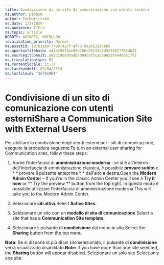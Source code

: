 ```yaml
---
title: Condivisione di un sito di comunicazione con utenti esterni
ms.author: pebaum
author: Techwriter40
ms.date: 1/3/2019
ms.audience: ITPro
ms.topic: article
ROBOTS: NOINDEX, NOFOLLOW
localization_priority: Normal
ms.assetid: e0701ab9-7798-42cf-af73-9e14132dc669
ms.openlocfilehash: e41b296f3ac02d766c55133c1d31f687f7854641
ms.sourcegitcommit: a65d196d00adb70045af5caca9828fe44b951f61
ms.translationtype: MT
ms.contentlocale: it-IT
ms.lasthandoff: 09/04/2019
ms.locfileid: "36751964"
---
```

# <a name="share-a-communication-site-with-external-users"></a><span data-ttu-id="58aac-102">Condivisione di un sito di comunicazione con utenti esterni</span><span class="sxs-lookup"><span data-stu-id="58aac-102">Share a Communication Site with External Users</span></span>

<span data-ttu-id="58aac-103">Per abilitare la condivisione degli utenti esterni per i siti di comunicazione, eseguire la procedura seguente:</span><span class="sxs-lookup"><span data-stu-id="58aac-103">To turn on external user sharing for Communication sites, follow these steps:</span></span> 
  
1. <span data-ttu-id="58aac-104">Aprire l'interfaccia di **amministrazione moderna** : se si è all'interno dell'interfaccia di amministrazione classica, è possibile **provare subito** o \* \* provare il pulsante anteprima \* \* dall'alto a destra.</span><span class="sxs-lookup"><span data-stu-id="58aac-104">Open the **Modern Admin Center** - If you're in the classic Admin Center you'll see a **Try it now** or \*\* Try the preview \*\* button from the top right.</span></span> <span data-ttu-id="58aac-105">In questo modo è possibile utilizzare l'interfaccia di amministrazione moderna.</span><span class="sxs-lookup"><span data-stu-id="58aac-105">This will take you to the Modern Admin Center.</span></span> 
  
2. <span data-ttu-id="58aac-106">Selezionare **siti attivi.**</span><span class="sxs-lookup"><span data-stu-id="58aac-106">Select **Active Sites.**</span></span>
  
3. <span data-ttu-id="58aac-107">Selezionare un sito con un **modello di sito di comunicazione**.</span><span class="sxs-lookup"><span data-stu-id="58aac-107">Select a site that has a **Communication Site template**.</span></span> 
  
4. <span data-ttu-id="58aac-108">Selezionare il pulsante di **condivisione** dal menu in alto.</span><span class="sxs-lookup"><span data-stu-id="58aac-108">Select the **Sharing** button from the top menu.</span></span> 
  
 <span data-ttu-id="58aac-109">**Nota:** Se si dispone di più di un sito selezionato, il pulsante di **condivisione** verrà visualizzato disabilitato.</span><span class="sxs-lookup"><span data-stu-id="58aac-109">**Note:** If you have more than one site selected, the **Sharing** button will appear disabled.</span></span> <span data-ttu-id="58aac-110">Selezionare un solo sito.</span><span class="sxs-lookup"><span data-stu-id="58aac-110">Select only one site.</span></span> 
  

